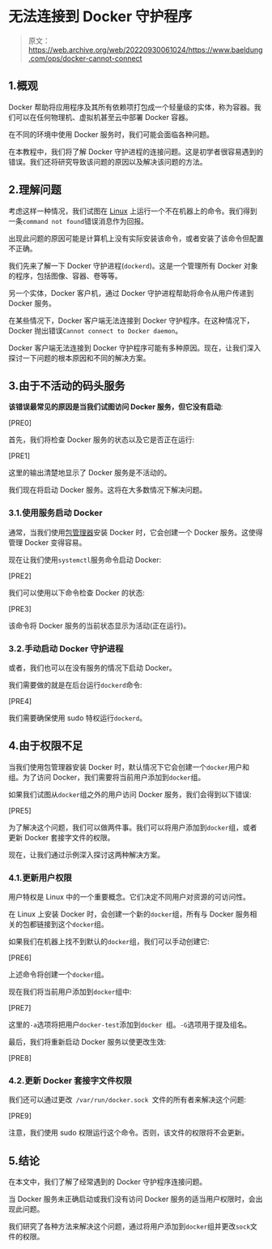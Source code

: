 # 无法连接到 Docker 守护程序

> 原文：<https://web.archive.org/web/20220930061024/https://www.baeldung.com/ops/docker-cannot-connect>

## 1.概观

Docker 帮助将应用程序及其所有依赖项打包成一个轻量级的实体，称为容器。我们可以在任何物理机、虚拟机甚至云中部署 Docker 容器。

在不同的环境中使用 Docker 服务时，我们可能会面临各种问题。

在本教程中，我们将了解 Docker 守护进程的连接问题。这是初学者很容易遇到的错误。我们还将研究导致该问题的原因以及解决该问题的方法。

## 2.理解问题

考虑这样一种情况，我们试图在 [Linux](/web/20220915205204/https://www.baeldung.com/linux/) 上运行一个不在机器上的命令。我们得到一条`command not found`错误消息作为回报。

出现此问题的原因可能是计算机上没有实际安装该命令，或者安装了该命令但配置不正确。

我们先来了解一下 Docker 守护进程(`dockerd`)。这是一个管理所有 Docker 对象的程序，包括图像、容器、卷等等。

另一个实体，Docker 客户机，通过 Docker 守护进程帮助将命令从用户传递到 Docker 服务。

在某些情况下，Docker 客户端无法连接到 Docker 守护程序。在这种情况下，Docker 抛出错误`Cannot connect to Docker daemon`。

Docker 客户端无法连接到 Docker 守护程序可能有多种原因。现在，让我们深入探讨一下问题的根本原因和不同的解决方案。

## 3.由于不活动的码头服务

**该错误最常见的原因是当我们试图访问 Docker 服务，但它没有启动**:

[PRE0]

首先，我们将检查 Docker 服务的状态以及它是否正在运行:

[PRE1]

这里的输出清楚地显示了 Docker 服务是不活动的。

我们现在将启动 Docker 服务。这将在大多数情况下解决问题。

### 3.1.使用服务启动 Docker

通常，当我们使用[包管理器](/web/20220915205204/https://www.baeldung.com/linux/yum-and-apt)安装 Docker 时，它会创建一个 Docker 服务。这使得管理 Docker 变得容易。

现在让我们使用`systemctl`服务命令启动 Docker:

[PRE2]

我们可以使用以下命令检查 Docker 的状态:

[PRE3]

该命令将 Docker 服务的当前状态显示为活动(正在运行)。

### 3.2.手动启动 Docker 守护进程

或者，我们也可以在没有服务的情况下启动 Docker。

我们需要做的就是在后台运行`dockerd`命令:

[PRE4]

我们需要确保使用 sudo 特权运行`dockerd`。

## 4.由于权限不足

当我们使用包管理器安装 Docker 时，默认情况下它会创建一个`docker`用户和组。为了访问 Docker，我们需要将当前用户添加到`docker`组。

如果我们试图从`docker`组之外的用户访问 Docker 服务，我们会得到以下错误:

[PRE5]

为了解决这个问题，我们可以做两件事。我们可以将用户添加到`docker`组，或者更新 Docker 套接字文件的权限。

现在，让我们通过示例深入探讨这两种解决方案。

### 4.1.更新用户权限

用户特权是 Linux 中的一个重要概念。它们决定不同用户对资源的可访问性。

在 Linux 上安装 Docker 时，会创建一个新的`docker`组，所有与 Docker 服务相关的包都链接到这个`docker`组。

如果我们在机器上找不到默认的`docker`组，我们可以手动创建它:

[PRE6]

上述命令将创建一个`docker`组。

现在我们将当前用户添加到`docker`组中:

[PRE7]

这里的`-a`选项将把用户`docker-test`添加到`docker `组。`-G`选项用于提及组名。

最后，我们将重新启动 Docker 服务以使更改生效:

[PRE8]

### 4.2.更新 Docker 套接字文件权限

我们还可以通过更改` /var/run/docker.sock `文件的所有者来解决这个问题:

[PRE9]

注意，我们使用 sudo 权限运行这个命令。否则，该文件的权限将不会更新。

## 5.结论

在本文中，我们了解了经常遇到的 Docker 守护程序连接问题。

当 Docker 服务未正确启动或我们没有访问 Docker 服务的适当用户权限时，会出现此问题。

我们研究了各种方法来解决这个问题，通过将用户添加到`docker`组并更改`sock`文件的权限。